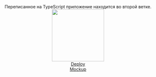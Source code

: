 <div align="center">Переписанное на TypeScript приложение находится во второй ветке.</div>
<div align="center">
  <img src="https://media.giphy.com/media/aSZSj0mT8f6tW/giphy.gif" width="170"/>
</div>

<div align="center">
  <a href="https://todo-simply.netlify.app/" target="_blank">Deploy</a>
</div>

<div align="center">
  <a href="https://www.figma.com/file/1OZPaoXo705NnHIWM0nL2W/To-Do?type=design&node-id=0%3A1&mode=design&t=l7MZFt1x4l8CuR5l-1" target="_blank">Mockup</a>
</div>

<div align="center">
<img src="https://komarev.com/ghpvc/?username=Libaur&style=flat-square&color=blue" alt=""/>
</div>

